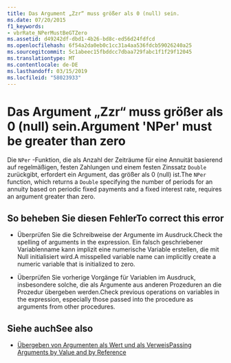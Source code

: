 ```yaml
---
title: Das Argument „Zzr“ muss größer als 0 (null) sein.
ms.date: 07/20/2015
f1_keywords:
- vbrRate_NPerMustBeGTZero
ms.assetid: d49242df-dbd1-4b26-bd8c-ed56d24fdfcd
ms.openlocfilehash: 6f54a2da0eb0c1cc31a4aa536fdcb59026240a25
ms.sourcegitcommit: 5c1abeec15fbddcc7dbaa729fabc1f1f29f12045
ms.translationtype: MT
ms.contentlocale: de-DE
ms.lasthandoff: 03/15/2019
ms.locfileid: "58023933"
---
```

# <a name="argument-nper-must-be-greater-than-zero"></a><span data-ttu-id="01545-102">Das Argument „Zzr“ muss größer als 0 (null) sein.</span><span class="sxs-lookup"><span data-stu-id="01545-102">Argument 'NPer' must be greater than zero</span></span>
<span data-ttu-id="01545-103">Die `NPer` -Funktion, die als Anzahl der Zeiträume für eine Annuität basierend auf regelmäßigen, festen Zahlungen und einem festen Zinssatz `Double` zurückgibt, erfordert ein Argument, das größer als 0 (null) ist.</span><span class="sxs-lookup"><span data-stu-id="01545-103">The `NPer` function, which returns a `Double` specifying the number of periods for an annuity based on periodic fixed payments and a fixed interest rate, requires an argument greater than zero.</span></span>  
  
## <a name="to-correct-this-error"></a><span data-ttu-id="01545-104">So beheben Sie diesen Fehler</span><span class="sxs-lookup"><span data-stu-id="01545-104">To correct this error</span></span>  
  
-   <span data-ttu-id="01545-105">Überprüfen Sie die Schreibweise der Argumente im Ausdruck.</span><span class="sxs-lookup"><span data-stu-id="01545-105">Check the spelling of arguments in the expression.</span></span> <span data-ttu-id="01545-106">Ein falsch geschriebener Variablenname kann implizit eine numerische Variable erstellen, die mit Null initialisiert wird.</span><span class="sxs-lookup"><span data-stu-id="01545-106">A misspelled variable name can implicitly create a numeric variable that is initialized to zero.</span></span>  
  
-   <span data-ttu-id="01545-107">Überprüfen Sie vorherige Vorgänge für Variablen im Ausdruck, insbesondere solche, die als Argumente aus anderen Prozeduren an die Prozedur übergeben werden.</span><span class="sxs-lookup"><span data-stu-id="01545-107">Check previous operations on variables in the expression, especially those passed into the procedure as arguments from other procedures.</span></span>  
  
## <a name="see-also"></a><span data-ttu-id="01545-108">Siehe auch</span><span class="sxs-lookup"><span data-stu-id="01545-108">See also</span></span>

- [<span data-ttu-id="01545-109">Übergeben von Argumenten als Wert und als Verweis</span><span class="sxs-lookup"><span data-stu-id="01545-109">Passing Arguments by Value and by Reference</span></span>](../../visual-basic/programming-guide/language-features/procedures/passing-arguments-by-value-and-by-reference.md)
